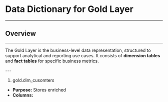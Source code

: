 # Data Dictionary for Gold Layer
---

## Overview
---

The Gold Layer is the business-level data representation, structured to support analytical and reporting use cases. It consists of **dimension tables** and **fact tables** for specific business metrics.

**---**


1. gold.dim_cusomters
* **Purpose:** Stores enriched
* **Columns:**

  
